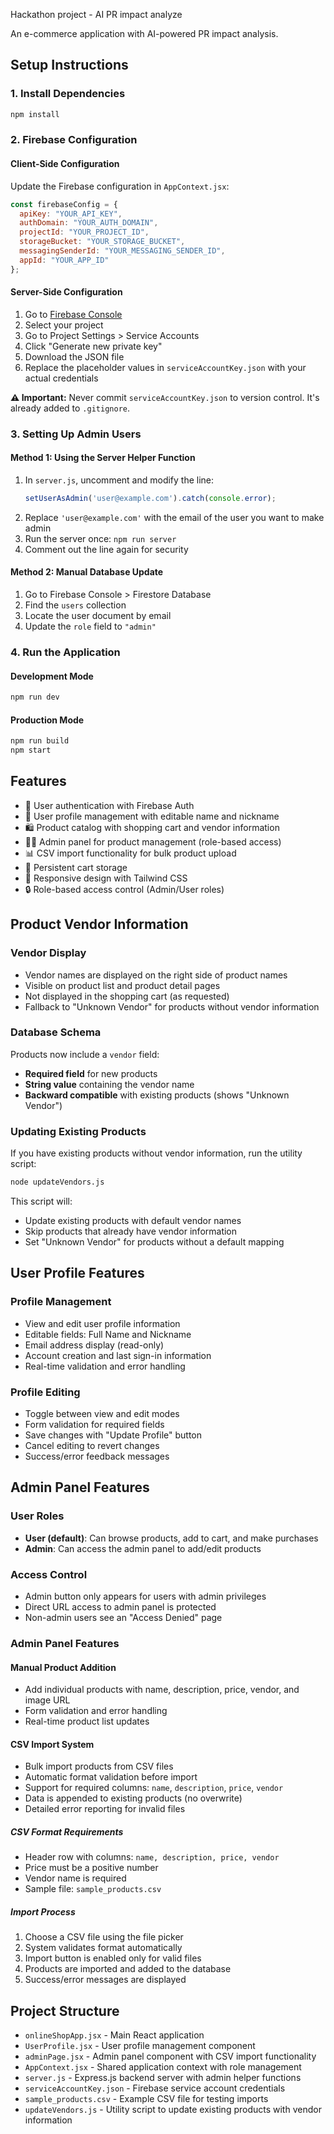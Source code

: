 Hackathon project - AI PR impact analyze

An e-commerce application with AI-powered PR impact analysis.

## Setup Instructions

### 1. Install Dependencies
```bash
npm install
```

### 2. Firebase Configuration

#### Client-Side Configuration
Update the Firebase configuration in `AppContext.jsx`:
```javascript
const firebaseConfig = {
  apiKey: "YOUR_API_KEY",
  authDomain: "YOUR_AUTH_DOMAIN",
  projectId: "YOUR_PROJECT_ID",
  storageBucket: "YOUR_STORAGE_BUCKET",
  messagingSenderId: "YOUR_MESSAGING_SENDER_ID",
  appId: "YOUR_APP_ID"
};
```

#### Server-Side Configuration
1. Go to [Firebase Console](https://console.firebase.google.com/)
2. Select your project
3. Go to Project Settings > Service Accounts
4. Click "Generate new private key"
5. Download the JSON file
6. Replace the placeholder values in `serviceAccountKey.json` with your actual credentials

**⚠️ Important:** Never commit `serviceAccountKey.json` to version control. It's already added to `.gitignore`.

### 3. Setting Up Admin Users

#### Method 1: Using the Server Helper Function
1. In `server.js`, uncomment and modify the line:
   ```javascript
   setUserAsAdmin('user@example.com').catch(console.error);
   ```
2. Replace `'user@example.com'` with the email of the user you want to make admin
3. Run the server once: `npm run server`
4. Comment out the line again for security

#### Method 2: Manual Database Update
1. Go to Firebase Console > Firestore Database
2. Find the `users` collection
3. Locate the user document by email
4. Update the `role` field to `"admin"`

### 4. Run the Application

#### Development Mode
```bash
npm run dev
```

#### Production Mode
```bash
npm run build
npm start
```

## Features

- 🔐 User authentication with Firebase Auth
- 👤 User profile management with editable name and nickname
- 🛍️ Product catalog with shopping cart and vendor information
- 👨‍💼 Admin panel for product management (role-based access)
- 📊 CSV import functionality for bulk product upload
- 🛒 Persistent cart storage
- 📱 Responsive design with Tailwind CSS
- 🔒 Role-based access control (Admin/User roles)

## Product Vendor Information

### Vendor Display
- Vendor names are displayed on the right side of product names
- Visible on product list and product detail pages
- Not displayed in the shopping cart (as requested)
- Fallback to "Unknown Vendor" for products without vendor information

### Database Schema
Products now include a `vendor` field:
- **Required field** for new products
- **String value** containing the vendor name
- **Backward compatible** with existing products (shows "Unknown Vendor")

### Updating Existing Products
If you have existing products without vendor information, run the utility script:
```bash
node updateVendors.js
```

This script will:
- Update existing products with default vendor names
- Skip products that already have vendor information
- Set "Unknown Vendor" for products without a default mapping

## User Profile Features

### Profile Management
- View and edit user profile information
- Editable fields: Full Name and Nickname
- Email address display (read-only)
- Account creation and last sign-in information
- Real-time validation and error handling

### Profile Editing
- Toggle between view and edit modes
- Form validation for required fields
- Save changes with "Update Profile" button
- Cancel editing to revert changes
- Success/error feedback messages

## Admin Panel Features

### User Roles
- **User (default)**: Can browse products, add to cart, and make purchases
- **Admin**: Can access the admin panel to add/edit products

### Access Control
- Admin button only appears for users with admin privileges
- Direct URL access to admin panel is protected
- Non-admin users see an "Access Denied" page

### Admin Panel Features

#### Manual Product Addition
- Add individual products with name, description, price, vendor, and image URL
- Form validation and error handling
- Real-time product list updates

#### CSV Import System
- Bulk import products from CSV files
- Automatic format validation before import
- Support for required columns: `name`, `description`, `price`, `vendor`
- Data is appended to existing products (no overwrite)
- Detailed error reporting for invalid files

##### CSV Format Requirements
- Header row with columns: `name, description, price, vendor`
- Price must be a positive number
- Vendor name is required
- Sample file: `sample_products.csv`

##### Import Process
1. Choose a CSV file using the file picker
2. System validates format automatically
3. Import button is enabled only for valid files
4. Products are imported and added to the database
5. Success/error messages are displayed

## Project Structure

- `onlineShopApp.jsx` - Main React application
- `UserProfile.jsx` - User profile management component
- `adminPage.jsx` - Admin panel component with CSV import functionality
- `AppContext.jsx` - Shared application context with role management
- `server.js` - Express.js backend server with admin helper functions
- `serviceAccountKey.json` - Firebase service account credentials
- `sample_products.csv` - Example CSV file for testing imports
- `updateVendors.js` - Utility script to update existing products with vendor information
